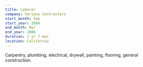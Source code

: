 ```yaml
---
title: Laborer
company: Various Contractors
start_month: Sep
start_year: 2004
end_month: Mar
end_year: 2006
duration: 1 yr 7 mos
location: California
---
```

Carpentry, plumbing, electrical, drywall, painting, flooring, general construction.
